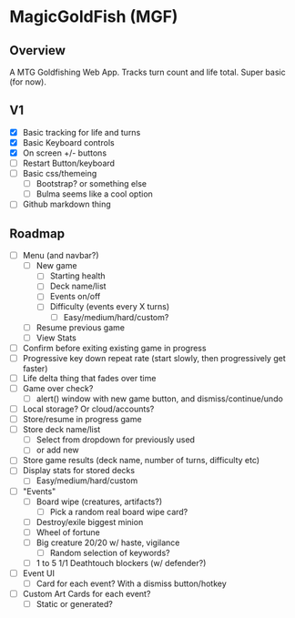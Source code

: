 # MagicGoldFish (MGF)

## Overview

A MTG Goldfishing Web App. Tracks turn count and life total.
Super basic (for now).

## V1
- [x] Basic tracking for life and turns
- [x] Basic Keyboard controls
- [x] On screen +/- buttons
- [ ] Restart Button/keyboard
- [ ] Basic css/themeing
    - [ ] Bootstrap? or something else
    - [ ] Bulma seems like a cool option
- [ ] Github markdown thing

## Roadmap
- [ ] Menu (and navbar?)
    - [ ] New game
        - [ ] Starting health
        - [ ] Deck name/list
        - [ ] Events on/off
        - [ ] Difficulty (events every X turns)
            - [ ] Easy/medium/hard/custom?
    - [ ] Resume previous game
    - [ ] View Stats
- [ ] Confirm before exiting existing game in progress
- [ ] Progressive key down repeat rate (start slowly, then progressively get faster)
- [ ] Life delta thing that fades over time
- [ ] Game over check?
    - [ ] alert() window with new game button, and dismiss/continue/undo 
- [ ] Local storage? Or cloud/accounts?
- [ ] Store/resume in progress game
- [ ] Store deck name/list
    - [ ] Select from dropdown for previously used
    - [ ] or add new
- [ ] Store game results (deck name, number of turns, difficulty etc)
- [ ] Display stats for stored decks
    - [ ] Easy/medium/hard/custom
- [ ] "Events"
    - [ ] Board wipe (creatures, artifacts?)
        - [ ] Pick a random real board wipe card?
    - [ ] Destroy/exile biggest minion
    - [ ] Wheel of fortune
    - [ ] Big creature 20/20 w/ haste, vigilance
        - [ ] Random selection of keywords?
    - [ ] 1 to 5 1/1 Deathtouch blockers (w/ defender?)
- [ ] Event UI
    - [ ] Card for each event? With a dismiss button/hotkey
- [ ] Custom Art Cards for each event?
    - [ ] Static or generated?
